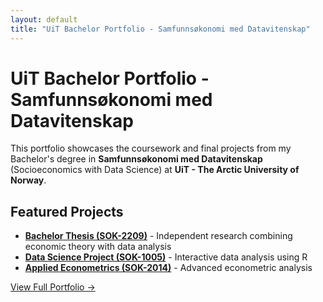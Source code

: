 ```yaml
---
layout: default
title: "UiT Bachelor Portfolio - Samfunnsøkonomi med Datavitenskap"
---
```


# UiT Bachelor Portfolio - Samfunnsøkonomi med Datavitenskap

This portfolio showcases the coursework and final projects from my Bachelor's degree in **Samfunnsøkonomi med Datavitenskap** (Socioeconomics with Data Science) at **UiT - The Arctic University of Norway**.

## Featured Projects

- **[Bachelor Thesis (SOK-2209)](Year%203/Semester%202/28_35_SOK2209_Bacheloroppgave_V25.pdf)** - Independent research combining economic theory with data analysis
- **[Data Science Project (SOK-1005)](https://danieljoha.github.io/Sok-1005/Project/index.html)** - Interactive data analysis using R
- **[Applied Econometrics (SOK-2014)](Year%203/Semester%201/Sok-2014/11_88_96_SOK2014_Mappeoppgave_1_H24.pdf)** - Advanced econometric analysis

[View Full Portfolio →](index.html)